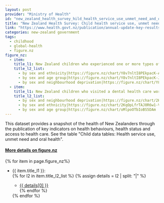 ```yaml
---
layout: post
provider: "Ministry of Health"
id: "new_zealand_health_survey_hild_health_service_use_unmet_need_and_oral_health_2014_15"
title: "New Zealand Health Survey: Child health service use, unmet need and oral health 2014/15"
link: "https://www.health.govt.nz/publication/annual-update-key-results-2014-15-new-zealand-health-survey"
categories: new-zealand government 
tags:
  - childhood
  - global-health
  - figure.nz
figure_nz:
  - item:
    title_l1: New Zealand children who experienced one or more types of unmet need for primary health care in the past 12 months
    title_l2_list:
      - by sex and ethnicity|https://figure.nz/chart/Y8v7nltI8PEkpacK-AOqquy3Z3qMiCyBO
      - by sex and age group|https://figure.nz/chart/Y8v7nltI8PEkpacK-JbHxpytDvT87E7O4
      - by sex and neighbourhood deprivation|https://figure.nz/chart/Y8v7nltI8PEkpacK-vxnkSYQiDUjxtZ2C
  - item:
    title_l1: New Zealand children who visited a dental health care worker in the past 12 months
    title_l2_list:
      - by sex and neighbourhood deprivation|https://figure.nz/chart/2KqOpLfrTAJ0R6w1-Tzet59ISutlalfJD
      - by sex and ethnicity|https://figure.nz/chart/2KqOpLfrTAJ0R6w1-VSjAAABQiQpIItsd
      - by sex and age group|https://figure.nz/chart/oMlpoOTbIoBS5DAm         
---
```


This dataset provides a snapshot of the health of New Zealanders through the publication of key indicators on health behaviours, health status and access to health care. See the table "Child data tables: Health service use, unmet need and oral health".

<h4><u> More details on figure.nz</u></h4>
{% for item in page.figure_nz%}
  <ul class="post-list">
      <li>{{ item.title_l1 }}:</li>
  {% for l2 in item.title_l2_list %}
  	{% assign details = l2 | split: "|" %}
  	<ul class="post-list-l2">
      <li><a href="{{ details[1] }}">{{ details[0] }}</a></li>
  {% endfor %}
   </ul>
{% endfor %}
</ul>